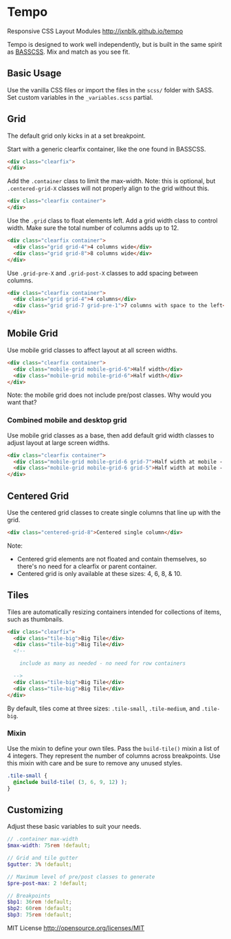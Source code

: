 # Tempo

Responsive CSS Layout Modules
http://jxnblk.github.io/tempo

Tempo is designed to work well independently, but is built in the same spirit as [BASSCSS](http://jxnblk.github.io/basscss). Mix and match as you see fit.

## Basic Usage
Use the vanilla CSS files or import the files in the `scss/` folder with SASS. Set custom variables in the `_variables.scss` partial.

## Grid
The default grid only kicks in at a set breakpoint.

Start with a generic clearfix container, like the one found in BASSCSS.

```html
<div class="clearfix">
</div>
```

Add the `.container` class to limit the max-width. Note: this is optional, but `.centered-grid-X` classes will not properly align to the grid without this.

```html
<div class="clearfix container">
</div>
```

Use the `.grid` class to float elements left. Add a grid width class to control width. Make sure the total number of columns adds up to 12.

```html
<div class="clearfix container">
  <div class="grid grid-4">4 columns wide</div>
  <div class="grid grid-8">8 columns wide</div>
</div>
```

Use `.grid-pre-X` and `.grid-post-X` classes to add spacing between columns.

```html
<div class="clearfix container">
  <div class="grid grid-4">4 columns</div>
  <div class="grid grid-7 grid-pre-1">7 columns with space to the left</div>
</div>
```

## Mobile Grid
Use mobile grid classes to affect layout at all screen widths.

```html
<div class="clearfix container">
  <div class="mobile-grid mobile-grid-6">Half width</div>
  <div class="mobile-grid mobile-grid-6">Half width</div>
</div>
```

Note: the mobile grid does not include pre/post classes. Why would you want that?

### Combined mobile and desktop grid
Use mobile grid classes as a base, then add default grid width classes to adjust layout at large screen widths.

```html
<div class="clearfix container">
  <div class="mobile-grid mobile-grid-6 grid-7">Half width at mobile - 7 columns on larger screens</div>
  <div class="mobile-grid mobile-grid-6 grid-5">Half width at mobile - 5 columns on larger screens</div>
</div>
```

## Centered Grid
Use the centered grid classes to create single columns that line up with the grid.

```html
<div class="centered-grid-8">Centered single column</div>
```

Note:
- Centered grid elements are not floated and contain themselves, so there's no need for a clearfix or parent container.
- Centered grid is only available at these sizes: 4, 6, 8, & 10.


## Tiles
Tiles are automatically resizing containers intended for collections of items, such as thumbnails.

```html
<div class="clearfix">
  <div class="tile-big">Big Tile</div>
  <div class="tile-big">Big Tile</div>
  <!--

    include as many as needed - no need for row containers

  -->
  <div class="tile-big">Big Tile</div>
  <div class="tile-big">Big Tile</div>
</div>
```

By default, tiles come at three sizes: `.tile-small`, `.tile-medium`, and `.tile-big`.

### Mixin
Use the mixin to define your own tiles. Pass the `build-tile()` mixin a list of 4 integers. They represent the number of columns across breakpoints. Use this mixin with care and be sure to remove any unused styles.

```scss
.tile-small {
  @include build-tile( (3, 6, 9, 12) );
}
```

## Customizing
Adjust these basic variables to suit your needs.

```scss
// .container max-width
$max-width: 75rem !default;

// Grid and tile gutter
$gutter: 3% !default;

// Maximum level of pre/post classes to generate
$pre-post-max: 2 !default;

// Breakpoints
$bp1: 36rem !default;
$bp2: 60rem !default;
$bp3: 75rem !default;
```


MIT License http://opensource.org/licenses/MIT

